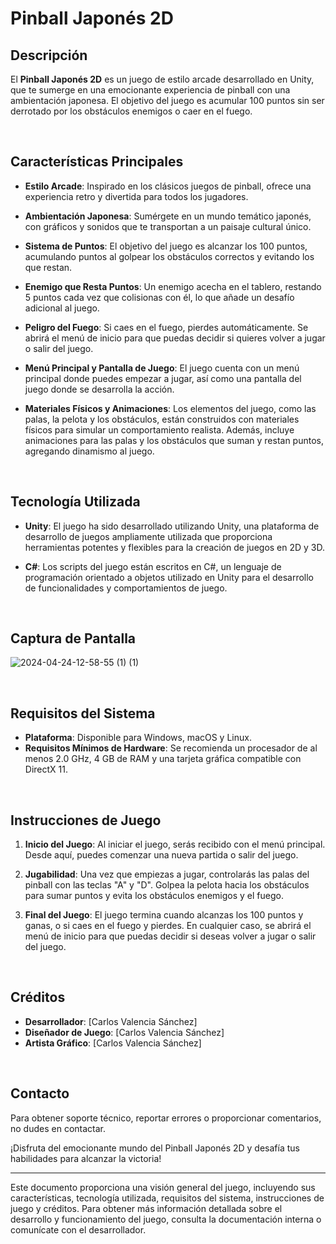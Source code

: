 # Pinball Japonés 2D

## Descripción

El **Pinball Japonés 2D** es un juego de estilo arcade desarrollado en Unity, que te sumerge en una emocionante experiencia de pinball con una ambientación japonesa. El objetivo del juego es acumular 100 puntos sin ser derrotado por los obstáculos enemigos o caer en el fuego.

&nbsp;
## Características Principales

- **Estilo Arcade**: Inspirado en los clásicos juegos de pinball, ofrece una experiencia retro y divertida para todos los jugadores.

- **Ambientación Japonesa**: Sumérgete en un mundo temático japonés, con gráficos y sonidos que te transportan a un paisaje cultural único.

- **Sistema de Puntos**: El objetivo del juego es alcanzar los 100 puntos, acumulando puntos al golpear los obstáculos correctos y evitando los que restan.

- **Enemigo que Resta Puntos**: Un enemigo acecha en el tablero, restando 5 puntos cada vez que colisionas con él, lo que añade un desafío adicional al juego.

- **Peligro del Fuego**: Si caes en el fuego, pierdes automáticamente. Se abrirá el menú de inicio para que puedas decidir si quieres volver a jugar o salir del juego.

- **Menú Principal y Pantalla de Juego**: El juego cuenta con un menú principal donde puedes empezar a jugar, así como una pantalla del juego donde se desarrolla la acción.

- **Materiales Físicos y Animaciones**: Los elementos del juego, como las palas, la pelota y los obstáculos, están construidos con materiales físicos para simular un comportamiento realista. Además, incluye animaciones para las palas y los obstáculos que suman y restan puntos, agregando dinamismo al juego.

&nbsp;
## Tecnología Utilizada

- **Unity**: El juego ha sido desarrollado utilizando Unity, una plataforma de desarrollo de juegos ampliamente utilizada que proporciona herramientas potentes y flexibles para la creación de juegos en 2D y 3D.

- **C#**: Los scripts del juego están escritos en C#, un lenguaje de programación orientado a objetos utilizado en Unity para el desarrollo de funcionalidades y comportamientos de juego.

&nbsp;
## Captura de Pantalla

![2024-04-24-12-58-55 (1) (1)](https://github.com/valen28030/Pinball/assets/167770750/32245a02-d77d-4816-95aa-6116e9d849ed)

&nbsp;
## Requisitos del Sistema

- **Plataforma**: Disponible para Windows, macOS y Linux.
- **Requisitos Mínimos de Hardware**: Se recomienda un procesador de al menos 2.0 GHz, 4 GB de RAM y una tarjeta gráfica compatible con DirectX 11.

&nbsp;
## Instrucciones de Juego

1. **Inicio del Juego**: Al iniciar el juego, serás recibido con el menú principal. Desde aquí, puedes comenzar una nueva partida o salir del juego.

2. **Jugabilidad**: Una vez que empiezas a jugar, controlarás las palas del pinball con las teclas "A" y "D". Golpea la pelota hacia los obstáculos para sumar puntos y evita los obstáculos enemigos y el fuego.

3. **Final del Juego**: El juego termina cuando alcanzas los 100 puntos y ganas, o si caes en el fuego y pierdes. En cualquier caso, se abrirá el menú de inicio para que puedas decidir si deseas volver a jugar o salir del juego.

&nbsp;
## Créditos

- **Desarrollador**: [Carlos Valencia Sánchez]
- **Diseñador de Juego**: [Carlos Valencia Sánchez]
- **Artista Gráfico**: [Carlos Valencia Sánchez]

&nbsp;
## Contacto

Para obtener soporte técnico, reportar errores o proporcionar comentarios, no dudes en contactar.

¡Disfruta del emocionante mundo del Pinball Japonés 2D y desafía tus habilidades para alcanzar la victoria!

---
Este documento proporciona una visión general del juego, incluyendo sus características, tecnología utilizada, requisitos del sistema, instrucciones de juego y créditos. Para obtener más información detallada sobre el desarrollo y funcionamiento del juego, consulta la documentación interna o comunícate con el desarrollador.

